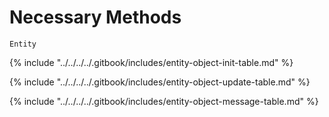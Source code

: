 # Necessary Methods

`Entity`

{% include "../../../../.gitbook/includes/entity-object-init-table.md" %}

{% include "../../../../.gitbook/includes/entity-object-update-table.md" %}

{% include "../../../../.gitbook/includes/entity-object-message-table.md" %}
